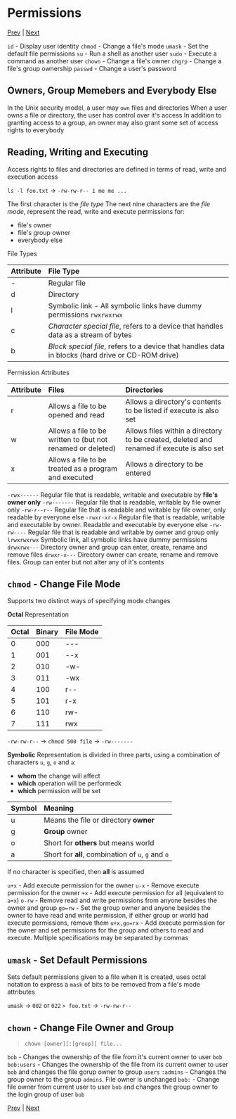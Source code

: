 # Permissions

[Prev](AdvancedKeyboardTricks.md) | [Next](Processes.md)

`id` - Display user identity
`chmod` - Change a file's mode
`umask` - Set the default file permissions
`su` - Run a shell as another user
`sudo` - Execute a command as another user
`chown` - Change a file's owner
`chgrp` - Change a file's group ownership
`passwd` - Change a user's password

## Owners, Group Memebers and Everybody Else

In the Unix security model, a user may `own` files and directories
When a user owns a file or directory, the user has control over it's access
In addition to granting access to a group, an owner may also grant some set of access rights to everybody

## Reading, Writing and Executing

Access rights to files and directories are defined in terms of read, write and execution access

`ls -l foo.txt` -> `-rw-rw-r-- 1 me me ...`

The first character is the *file type*
The next nine characters are the *file mode*, represent the read, write and execute permissions for:

- file's owner
- file's group owner
- everybody else

File Types

| Attribute | File Type |
|:----------|:----------|
| -         | Regular file |
| d         | Directory |
| l         | Symbolic link - All symbolic links have dummy permissions `rwxrwxrwx` |
| c         | *Character special file*, refers to a device that handles data as a stream of bytes |
| b         | *Block special file*, refers to a device that handles data in blocks (hard drive or CD-ROM drive) |

Permission Attributes

| Attribute | Files | Directories |
|:----------|:------|:------------|
| r | Allows a file to be opened and read | Allows a directory's contents to be listed if execute is also set |
| w | Allows a file to be written to (but not renamed or deleted) | Allows files within a directory to be created, deleted and renamed if execute is also set |
| x | Allows a file to be treated as a program and executed | Allows a directory to be entered |

`-rwx------` Regular file that is readable, writable and executable by **file's owner only**
`-rw-------` Regular file that is readable, writable by file owner only
`-rw-r--r--` Regular file that is readable and writable by file owner, only readable by everyone else
`-rwxr-xr-x` Regular file that is readable, writable and executable by owner. Readable and executable by everyone else
`-rw-rw----` Regular file that is readable and writable by owner and group only
`lrwxrwxrwx` Symbolic link, all symbolic links have dummy permissions
`drwxrwx---` Directory owner and group can enter, create, rename and remove files
`drwxr-x---` Directory owner can create, rename and remove files. Group can enter but not alter any of it's contents

## `chmod` - Change File Mode

Supports two distinct ways of specifying mode changes

**Octal** Representation

| Octal | Binary | File Mode |
|:------|:-------|:----------|
| 0     | 000   | --- |
| 1     | 001   | --x |
| 2     | 010   | -w- |
| 3     | 011   | -wx |
| 4     | 100   | r-- |
| 5     | 101   | r-x |
| 6     | 110   | rw- |
| 7     | 111   | rwx |

`-rw-rw-r--` -> `chmod 500 file` -> `-rw-------`

**Symbolic** Representation is divided in three parts, using a combination of characters `u`, `g`, `o` and `a`:

- **whom** the change will affect
- **which** operation will be performedk
- **which** permission will be set

| Symbol | Meaning |
|:-------|:--------|
| u | Means the file or directory **owner** |
| g | **Group** owner |
| o | Short for **others** but means world |
| a | Short for **all**, combination of `u`, `g` and `o` |

If no character is specified, then **all** is assumed

`u+x` - Add execute permission for the owner
`u-x` - Remove execute permission for the owner
`+x` - Add execute permission for all (equivalent to `a+x`)
`o-rw` - Remove read and write permissions from anyone besides the owner and group
`go=rw` - Set the group owner and anyone besides the owner to have read and write permission, if either group or world had execute permissions, remove them
`u+x,go=rx` - Add execute permission for the owner and set permissions for the group and others to read and execute. Multiple specifications may be separated by commas

## `umask` - Set Default Permissions

Sets default permissions given to a file when it is created, uses octal notation to express a `mask` of bits to be removed from a file's mode attributes

`umask` -> `002` or `022`
`> foo.txt` -> `-rw-rw-r--`

## `chown` - Change File Owner and Group

> `chown [owner][:[group]] file...`

`bob` - Changes the ownership of the file from it's current owner to user `bob`
`bob:users` - Changes the ownership of the file from its current owner to user `bob` and changes the file gorup owner to group `users`
`:admins` - Changes the group owner to the group `admins`. File owner is unchanged
`bob:` - Change file owner from current user to user `bob` and changes the group owner to the login group of user `bob`

[Prev](AdvancedKeyboardTricks.md) | [Next](Processes.md)
